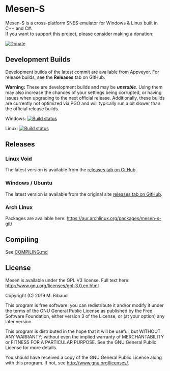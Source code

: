 # Mesen-S

Mesen-S is a cross-platform SNES emulator for Windows & Linux built in C++ and C#.  
If you want to support this project, please consider making a donation:

[![Donate](https://www.mesen.ca/images/donate.png)](https://www.mesen.ca/Donate.php)

## Development Builds

Development builds of the latest commit are available from Appveyor. For release builds, see the **Releases** tab on GitHub.

**Warning:** These are development builds and may be ***unstable***. Using them may also increase the chances of your settings being corrupted, or having issues when upgrading to the next official release. Additionally, these builds are currently not optimized via PGO and will typically run a bit slower than the official release builds.

Windows: [![Build status](https://ci.appveyor.com/api/projects/status/cjk97u1yvwnae83x/branch/master?svg=true)](https://ci.appveyor.com/project/Sour/mesen-s/build/artifacts)

Linux: [![Build status](https://ci.appveyor.com/api/projects/status/arkaatgy94f23ll3/branch/master?svg=true)](https://ci.appveyor.com/project/Sour/mesen-s-hayo4/build/artifacts)

## Releases

### Linux Void

The latest version is available from the [releases tab on GitHub](https://github.com/johna23-lab/Mesen-S-for-void/releases/).  

### Windows / Ubuntu

The latest version is available from the original site [releases tab on GitHub](https://github.com/SourMesen/Mesen-S/releases).  

### Arch Linux

Packages are available here: <https://aur.archlinux.org/packages/mesen-s-git/>

## Compiling

See [COMPILING.md](COMPILING.md)

## License

Mesen is available under the GPL V3 license.  Full text here: <http://www.gnu.org/licenses/gpl-3.0.en.html>

Copyright (C) 2019 M. Bibaud

This program is free software: you can redistribute it and/or modify
it under the terms of the GNU General Public License as published by
the Free Software Foundation, either version 3 of the License, or
(at your option) any later version.

This program is distributed in the hope that it will be useful,
but WITHOUT ANY WARRANTY; without even the implied warranty of
MERCHANTABILITY or FITNESS FOR A PARTICULAR PURPOSE.  See the
GNU General Public License for more details.

You should have received a copy of the GNU General Public License
along with this program.  If not, see <http://www.gnu.org/licenses/>.
